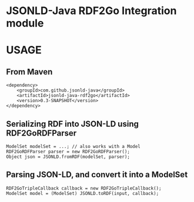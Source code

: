 JSONLD-Java RDF2Go Integration module
=====================================

USAGE
=====

From Maven
----------

    <dependency>
        <groupId>com.github.jsonld-java</groupId>
        <artifactId>jsonld-java-rdf2go</artifactId>
        <version>0.3-SNAPSHOT</version>
    </dependency>

Serializing RDF into JSON-LD using RDF2GoRDFParser
--------------------------------------------------

    ModelSet modelSet = ...; // also works with a Model
    RDF2GoRDFParser parser = new RDF2GoRDFParser();
    Object json = JSONLD.fromRDF(modelSet, parser);

Parsing JSON-LD, and convert it into a ModelSet
-----------------------------------------------

    RDF2GoTripleCallback callback = new RDF2GoTripleCallback();
    ModelSet model = (ModelSet) JSONLD.toRDF(input, callback);
